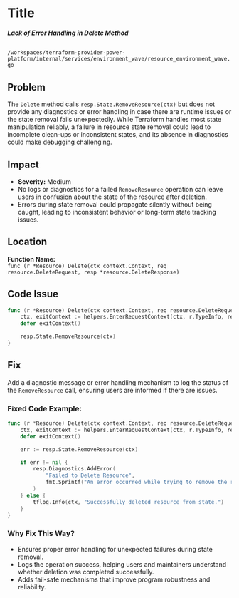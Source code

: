 # Title

***Lack of Error Handling in Delete Method***

##

`/workspaces/terraform-provider-power-platform/internal/services/environment_wave/resource_environment_wave.go`

## Problem

The `Delete` method calls `resp.State.RemoveResource(ctx)` but does not provide any diagnostics or error handling in case there are runtime issues or the state removal fails unexpectedly. While Terraform handles most state manipulation reliably, a failure in resource state removal could lead to incomplete clean-ups or inconsistent states, and its absence in diagnostics could make debugging challenging.

## Impact

- **Severity:** Medium
- No logs or diagnostics for a failed `RemoveResource` operation can leave users in confusion about the state of the resource after deletion.
- Errors during state removal could propagate silently without being caught, leading to inconsistent behavior or long-term state tracking issues.

## Location

**Function Name:**  
`func (r *Resource) Delete(ctx context.Context, req resource.DeleteRequest, resp *resource.DeleteResponse)`

## Code Issue

```go
func (r *Resource) Delete(ctx context.Context, req resource.DeleteRequest, resp *resource.DeleteResponse) {
    ctx, exitContext := helpers.EnterRequestContext(ctx, r.TypeInfo, req)
    defer exitContext()

    resp.State.RemoveResource(ctx)
}
```

## Fix

Add a diagnostic message or error handling mechanism to log the status of the `RemoveResource` call, ensuring users are informed if there are issues.

### Fixed Code Example:

```go
func (r *Resource) Delete(ctx context.Context, req resource.DeleteRequest, resp *resource.DeleteResponse) {
    ctx, exitContext := helpers.EnterRequestContext(ctx, r.TypeInfo, req)
    defer exitContext()

    err := resp.State.RemoveResource(ctx)

    if err != nil {
        resp.Diagnostics.AddError(
            "Failed to Delete Resource",
            fmt.Sprintf("An error occurred while trying to remove the resource from the state: %s", err),
        )
    } else {
        tflog.Info(ctx, "Successfully deleted resource from state.")
    }
}
```

### Why Fix This Way?
- Ensures proper error handling for unexpected failures during state removal.
- Logs the operation success, helping users and maintainers understand whether deletion was completed successfully.
- Adds fail-safe mechanisms that improve program robustness and reliability.